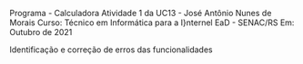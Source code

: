 Programa -  Calculadora
Atividade 1 da UC13 - José Antônio Nunes de Morais
Curso: Técnico em Informática para a I}nternel EaD - SENAC/RS
Em: Outubro de 2021

Identificação e correção de erros das funcionalidades